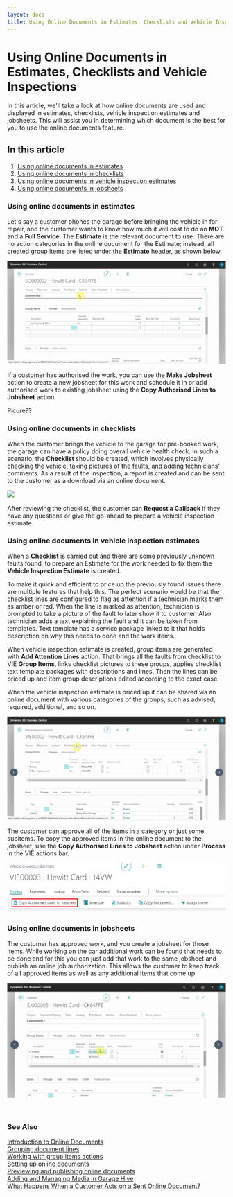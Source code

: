 ```yaml
---
layout: docs
title: Using Online Documents in Estimates, Checklists and Vehicle Inspection Estimate
---
```


# Using Online Documents in Estimates, Checklists and Vehicle Inspections

In this article, we'll take a look at how online documents are used and displayed in estimates, checklists, vehicle inspection estimates and jobsheets. This will assist you in determining which document is the best for you to use the online documents feature.

## In this article
1. [Using online documents in estimates](#using-online-documents-in-estimates)
2. [Using online documents in checklists](#using-online-documents-in-checklists)
3. [Using online documents in vehicle inspection estimates](#using-online-documents-in-vehicle-inspection-estimates)
4. [Using online documents in jobsheets](#using-online-documents-in-jobsheets)

### Using online documents in estimates
Let's say a customer phones the garage before bringing the vehicle in for repair, and the customer wants to know how much it will cost to do an **MOT** and a **Full Service**. The **Estimate** is the relevant document to use. There are no action categories in the online document for the Estimate; instead, all created group items are listed under the **Estimate** header, as shown below.

![](media/garagehive-online-documents-using-in-estimates.gif)

If a customer has authorised the work, you can use the **Make Jobsheet** action to create a new jobsheet for this work and schedule it in or add authorised work to existing jobsheet using the **Copy Authorised Lines to Jobsheet** action.

Picure??

### Using online documents in checklists
When the customer brings the vehicle to the garage for pre-booked work, the garage can have a policy doing overall vehicle health check. In such a scenario, the **Checklist** should be created, which involves physically checking the vehicle, taking pictures of the faults, and adding technicians' comments. As a result of the inspection, a report is created and can be sent to the customer as a download via an online document.

![](media/garagehive-online-documents-using-in-checklists.gif)

After reviewing the checklist, the customer can **Request a Callback** if they have any questions or give the go-ahead to prepare a vehicle inspection estimate.

### Using online documents in vehicle inspection estimates
When a **Checklist** is carried out and there are some previously unknown faults found, to prepare an Estimate for the work needed to fix them 
the **Vehicle Inspection Estimate** is created.

To make it quick and efficient to price up the previously found issues there are multiple features that help this. The perfect scenario would be that the checklist lines are configured to flag as attention if a technician marks them as amber or red. When the line is marked as attention, technician is prompted to take a picture of the fault to later show it to customer. Also technician adds a text explaining the fault and it can be taken from templates. Text template has a service package linked to it that holds description on why this needs to done and the work items.

When vehicle inspection estimate is created, group items are generated with **Add Attention Lines** action. That brings all the faults from checklist to VIE **Group Items**, links checklist pictures to these groups, applies checklist text template packages with descriptions and lines. Then the lines can be priced up and item group descriptions edited according to the exact case.

When the vehicle inspection estimate is priced up it can be shared via an online document with various categories of the groups, such as advised, required, additional, and so on.

![](media/garagehive-online-documents-using-in-vehicle-inspection-estimates.gif)

The customer can approve all of the items in a category or just some subitems. To copy the approved items in the online document to the jobsheet, use the **Copy Authorised Lines to Jobsheet** action under **Process** in the VIE actions bar.

![](media/garagehive-online-documents-using-in-vehicle-inspection-estimate1.png)

### Using online documents in jobsheets
The customer has approved work, and you create a jobsheet for those items. While working on the car additional work can be found that needs to be done and for this you can just add that work to the same jobsheet and publish an online job authorization. This allows the customer to keep track of all approved items as well as any additional items that come up.

![](media/garagehive-online-documents-using-in-jobsheets1.gif)

<br>

### **See Also**

[Introduction to Online Documents](garagehive-online-documents-introduction.html) \
[Grouping document lines](garagehive-group-items-grouping-document-lines.html) \
[Working with group items actions](garagehive-group-items-working-with-group-items-actions.html) \
[Setting up online documents](garagehive-online-documents-setting-up-online-documents.html) \
[Previewing and publishing online documents](garagehive-online-documents-previewing-and-publishing-online-documents.html) \
[Adding and Managing Media in Garage Hive](garagehive-online-documents-adding-and-managing-media.html) \
[What Happens When a Customer Acts on a Sent Online Document?](garagehive-online-documents-what-happens-for-customers-actions.html)